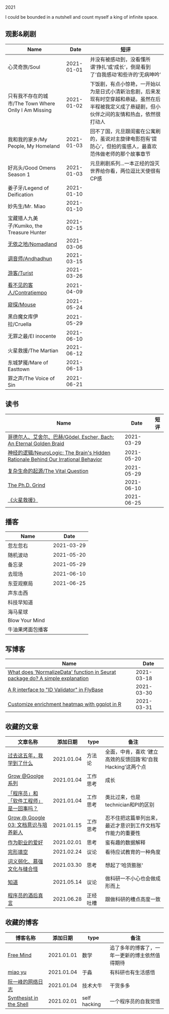 2021

I could be bounded in a nutshell and count myself a king of infinite space.



## 观影&刷剧

<!--START_SECTION:my_drama-->

| Name | Date | 短评 |
| ---- | ---- | ---- |
| 心灵奇旅/Soul | 2021-01-01 | 并没有被感动到，没看懂所谓‘挣扎’或‘成长’，倒是看到了‘自我感动’和些许的‘无病呻吟’ |
| 只有我不存在的城市/The Town Where Onlly I Am Missing | 2021-01-02 | 下饭剧，有点小惊艳，一开始以为是日式小清新治愈剧，后来发现有时空穿越和悬疑。虽然在后半程被我定义成了悬疑剧，但小伙伴之间的友情和热血，依然很打动人 |
| 我和我的家乡/My People, My Homeland | 2021-01-03 | 回不了国，元旦跟闺蜜在公寓刷的，虽说对主旋律电影抱有’提防心‘，但拍的蛮感人，最喜欢范伟做老师的那个故事章节 |
| 好兆头/Good Omens Season 1 | 2021-01-03 | 元旦刷剧系列...一本正经的毁灭世界给你看，两位逗比天使很有CP感 |
| 姜子牙/Legend of Deification | 2021-01-10 |  |
| 妙先生/Mr. Miao | 2021-01-10 |  |
| 宝藏猎人九美子/Kumiko, the Treasure Hunter | 2021-02-15 |  |
| [无依之地/Nomadland](https://github.com/yihong0618/2021/issues/8#issuecomment-763342696) | 2021-03-06 |  |
| [调音师/Andhadhun](https://github.com/yihong0618/2021/issues/8#issuecomment-781113541) | 2021-03-15 |  |
| [游客/Turist](https://github.com/yihong0618/2021/issues/8#issuecomment-826454493) | 2021-03-26 |  |
| [看不见的客人/Contratiempo](https://github.com/yihong0618/2021/issues/8#issuecomment-842002234) | 2021-04-09 |  |
| [窥探/Mouse](https://github.com/yihong0618/2021/issues/8#issuecomment-863793107) | 2021-05-24 |  |
| 黑白魔女库伊拉/Cruella | 2021-05-29 |  |
| 无罪之最/EI inocente | 2021-06-10 |  |
| 火星救援/The Martian | 2021-06-12 |  |
| 东城梦魇/Mare of Easttown | 2021-06-13 |  |
| 罪之声/The Voice of Sin | 2021-06-21 |  |

<!--END_SECTION:my_drama-->




## 读书

<!--START_SECTION:my_read-->
| Name | Date | 短评 |
| ---- | ---- | ---- |
| [哥德尔人、艾舍尔、巴赫/Gödel, Escher, Bach: An Eternal Golden Braid](https://github.com/yihong0618/2021/issues/3#issuecomment-757978780) | 2021-03-29 |  |
| [神经的逻辑/NeuroLogic: The Brain's Hidden Rationale Behind Our Irrational Behavior](https://github.com/yihong0618/2021/issues/3#issuecomment-782747734) | 2021-05-20 |  |
| [复杂生命的起源/The Vital Question](https://github.com/yihong0618/2021/issues/3#issuecomment-822930818) | 2021-05-29 |  |
| [The Ph.D. Grind](https://github.com/yihong0618/2021/issues/3#issuecomment-806286053) | 2021-06-10 |  |
| [《火星救援》](https://github.com/yihong0618/2021/issues/3#issuecomment-806286053) | 2021-06-25 |      |

<!--END_SECTION:my_read-->



## 播客

<!--START_SECTION:my_podcast-->

| Name             | Date       |
| ---------------- | ---------- |
| 忽左忽右         | 2021-03-29 |
| 随机波动         | 2021-05-20 |
| 备忘录           | 2021-05-29 |
| 去现场           | 2021-06-10 |
| 东亚观察局       | 2021-06-25 |
| 声东击西         |            |
| 科技早知道       |            |
| 海马星球         |            |
| Blow Your Mind   |            |
| 牛油果烤面包播客 |            |

<!--END_SECTION:my_podcast-->



## 写博客

<!--START_SECTION:my_blog-->
| Name | Date |
| ---- | ---- |
| [What does 'NormalizeData' function in Seurat package do? A simple explanation](https://mingwhy.github.io/post/what-does-normalizedata-function-in-seurat-package-do-a-simple-explanation.en-us/) | 2021-03-18 |
| [A R interface to "ID Validator" in FlyBase](https://mingwhy.github.io/post/a-r-interface-to-id-validato-r-in-flybase.en-us/) | 2021-03-30 |
| [Customize enrichment heatmap with ggplot in R](https://mingwhy.github.io/post/enrichment-heatmap-with-ggplot-in-r.en-us/) | 2021-03-31 |

<!--END_SECTION:my_blog-->



## 收藏的文章

| 文章名称 | 添加日期 | type | 备注 |
| ------- | ------- | ---- | ---- |
| [过去这五年，我学到了什么](https://linghao.io/posts/five-year-learning-2013-2018) | 2021.01.04 | 方法论 | 全面，中肯，喜欢 ‘建立高效的反馈回路’和‘自我 Hacking’这两个点 |
| [Grow @Goolge系列](https://linghao.io/posts/grow-at-google-01) | 2021.01.04 | 工作思考 | 成长 |
| [「程序员」和「软件工程师」是一回事吗？](https://linghao.io/posts/programming-vs-software-engineering) | 2021.01.04 | 工作思考 | 类比过来，也是technician和PI的区别 |
| [Grow @ Google 03: 文档意识与培养新人](https://linghao.io/posts/grow-at-google-03) | 2021.01.15 | 工作思考 | 忍不住把这篇单列出来，最近才意识到工作文档写作能力的重要性 |
| [作为职业的爱好](https://yufree.cn/cn/2020/07/13/hobby-as-career/) | 2021.02.01 | 思考     | 蛮有趣的数据解释                                             |
| [完形填空](https://yufree.cn/cn/2021/02/24/cloze-test/)      | 2021.02.24 | 议论     | 看待应试教育的一种角度                                       |
| [词义弱化、慕强文化与缝合怪](https://yufree.cn/cn/2021/03/30/weaken/) | 2021.03.30 | 思考     | 想起了’哈货膨胀'                                             |
| [知道](https://yufree.cn/cn/2021/05/14/know/)                | 2021.05.14 | 议论     | 做科研一不小心也会做成形而上                                 |
| [程序员的酒后真言](https://www.ruanyifeng.com/blog/2021/06/drunk-post-of-a-programmer.html) | 2021.06.28 | 正经吐槽 | 跟做科研的槽点高度一致                                       |



## 收藏的博客

| 博客名称 | 添加日期 | type | 备注 |
| ------- | ------- | ---- | ---- |
| [Free Mind](https://pluskid.org/) | 2021.01.01 | 数学 | 追了多年的博客了，一年一更新的博主依然值得期待 |
| [miao yu](hhttps://yufree.cn/cn/) | 2021.01.04 | 于淼 | 有科研也有生活感悟 |
| [阮一峰的网络日志](http://www.ruanyifeng.com/blog/) | 2021.01.04 | 技术大牛 | 干货多多 |
| [Synthesist in the Shell](https://linghao.io/) | 2021.02.01 | self hacking | 一个程序员的自我觉悟 |

